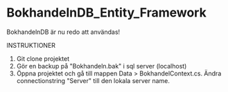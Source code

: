 # BokhandelnDB_Entity_Framework

BokhandelnDB är nu redo att användas!

INSTRUKTIONER
1. Git clone projektet
2. Gör en backup på "Bokhandeln.bak" i sql server (localhost)
3. Öppna projektet och gå till mappen Data > BokhandelContext.cs. Ändra connectionstring "Server" till den lokala server name.

